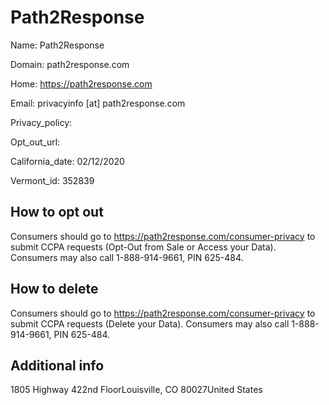 
# Path2Response

Name: Path2Response

Domain: path2response.com

Home: https://path2response.com

Email: privacyinfo [at] path2response.com

Privacy_policy: 

Opt_out_url: 

California_date: 02/12/2020

Vermont_id: 352839



## How to opt out

Consumers should go to https://path2response.com/consumer-privacy to submit CCPA requests (Opt-Out from Sale or Access your Data). Consumers may also call 1-888-914-9661, PIN 625-484.

## How to delete

Consumers should go to https://path2response.com/consumer-privacy to submit CCPA requests (Delete your Data). Consumers may also call 1-888-914-9661, PIN 625-484.

## Additional info



1805 Highway 422nd FloorLouisville, CO 80027United States

